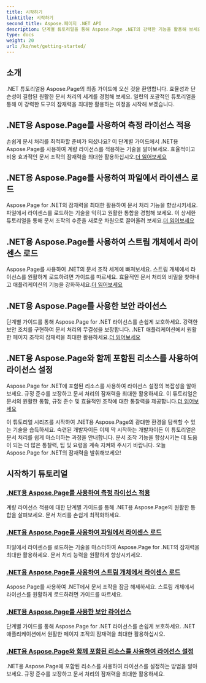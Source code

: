 ```yaml
---
title: 시작하기
linktitle: 시작하기
second_title: Aspose.페이지 .NET API
description: 단계별 튜토리얼을 통해 Aspose.Page .NET의 강력한 기능을 활용해 보세요. 계량형 라이선스를 적용하고, 파일이나 스트림에서 로드하고, 라이선스를 보호하는 등의 작업을 수행하세요.
type: docs
weight: 20
url: /ko/net/getting-started/
---
```

## 소개

.NET 튜토리얼용 Aspose.Page의 최종 가이드에 오신 것을 환영합니다. 효율성과 단순성이 결합된 원활한 문서 처리의 세계를 경험해 보세요. 일련의 포괄적인 튜토리얼을 통해 이 강력한 도구의 잠재력을 최대한 활용하는 여정을 시작해 보겠습니다.

## .NET용 Aspose.Page를 사용하여 측정 라이선스 적용
 손쉽게 문서 처리를 최적화할 준비가 되셨나요? 이 단계별 가이드에서 .NET용 Aspose.Page를 사용하여 계량 라이선스를 적용하는 기술을 알아보세요. 효율적이고 비용 효과적인 문서 조작의 잠재력을 최대한 활용하십시오.[더 읽어보세요](./apply-metered-license/)

## .NET용 Aspose.Page를 사용하여 파일에서 라이센스 로드
Aspose.Page for .NET의 잠재력을 최대한 활용하여 문서 처리 기능을 향상시키세요. 파일에서 라이센스를 로드하는 기술을 익히고 원활한 통합을 경험해 보세요. 이 상세한 튜토리얼을 통해 문서 조작의 수준을 새로운 차원으로 끌어올려 보세요.[더 읽어보세요](./load-license-from-file/)

## .NET용 Aspose.Page를 사용하여 스트림 개체에서 라이센스 로드
 Aspose.Page를 사용하여 .NET의 문서 조작 세계에 빠져보세요. 스트림 개체에서 라이선스를 원활하게 로드하려면 가이드를 따르세요. 효율적인 문서 처리의 비밀을 찾아내고 애플리케이션의 기능을 강화하세요.[더 읽어보세요](./load-license-from-stream-object/)

## .NET용 Aspose.Page를 사용한 보안 라이선스
 단계별 가이드를 통해 Aspose.Page for .NET 라이선스를 손쉽게 보호하세요. 강력한 보안 조치를 구현하여 문서 처리의 무결성을 보장합니다. .NET 애플리케이션에서 원활한 페이지 조작의 잠재력을 최대한 활용하세요.[더 읽어보세요](./secure-license/)

## .NET용 Aspose.Page와 함께 포함된 리소스를 사용하여 라이선스 설정
Aspose.Page for .NET에 포함된 리소스를 사용하여 라이선스 설정의 복잡성을 알아보세요. 규정 준수를 보장하고 문서 처리의 잠재력을 최대한 활용하세요. 이 튜토리얼은 문서의 원활한 통합, 규정 준수 및 효율적인 조작에 대한 통찰력을 제공합니다.[더 읽어보세요](./set-license-using-embedded-resource/)

이 튜토리얼 시리즈를 시작하여 .NET용 Aspose.Page의 광대한 환경을 탐색할 수 있는 기술을 습득하세요. 숙련된 개발자이든 이제 막 시작하는 개발자이든 이 튜토리얼은 문서 처리를 쉽게 마스터하는 과정을 안내합니다. 문서 조작 기능을 향상시키는 데 도움이 되는 더 많은 통찰력, 팁 및 요령을 계속 지켜봐 주시기 바랍니다. 오늘 Aspose.Page for .NET의 잠재력을 발휘해보세요!
## 시작하기 튜토리얼
### [.NET용 Aspose.Page를 사용하여 측정 라이선스 적용](./apply-metered-license/)
계량 라이선스 적용에 대한 단계별 가이드를 통해 .NET용 Aspose.Page의 원활한 통합을 살펴보세요. 문서 처리를 손쉽게 최적화하세요.
### [.NET용 Aspose.Page를 사용하여 파일에서 라이센스 로드](./load-license-from-file/)
파일에서 라이센스를 로드하는 기술을 마스터하여 Aspose.Page for .NET의 잠재력을 최대한 활용하세요. 문서 처리 능력을 원활하게 향상시키세요.
### [.NET용 Aspose.Page를 사용하여 스트림 개체에서 라이센스 로드](./load-license-from-stream-object/)
Aspose.Page를 사용하여 .NET에서 문서 조작을 잠금 해제하세요. 스트림 개체에서 라이선스를 원활하게 로드하려면 가이드를 따르세요.
### [.NET용 Aspose.Page를 사용한 보안 라이선스](./secure-license/)
단계별 가이드를 통해 Aspose.Page for .NET 라이선스를 손쉽게 보호하세요. .NET 애플리케이션에서 원활한 페이지 조작의 잠재력을 최대한 활용하십시오.
### [.NET용 Aspose.Page와 함께 포함된 리소스를 사용하여 라이선스 설정](./set-license-using-embedded-resource/)
.NET용 Aspose.Page에 포함된 리소스를 사용하여 라이선스를 설정하는 방법을 알아보세요. 규정 준수를 보장하고 문서 처리의 잠재력을 최대한 활용하세요.